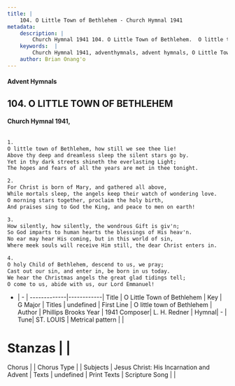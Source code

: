 ```yaml
---
title: |
    104. O Little Town of Bethlehem - Church Hymnal 1941
metadata:
    description: |
        Church Hymnal 1941 104. O Little Town of Bethlehem.  O little town of Bethlehem, how still we see thee lie! Above thy deep and dreamless sleep the silent stars go by. Yet in thy dark streets shineth the everlasting Light; The hopes and fears of all the years are met in thee tonight.  
    keywords:  |
        Church Hymnal 1941, adventhymnals, advent hymnals, O Little Town of Bethlehem, O little town of Bethlehem. 
    author: Brian Onang'o
---
```


#### Advent Hymnals
## 104. O LITTLE TOWN OF BETHLEHEM
####  Church Hymnal 1941,

```txt

1.
O little town of Bethlehem, how still we see thee lie!
Above thy deep and dreamless sleep the silent stars go by.
Yet in thy dark streets shineth the everlasting Light;
The hopes and fears of all the years are met in thee tonight.

2.
For Christ is born of Mary, and gathered all above,
While mortals sleep, the angels keep their watch of wondering love.
O morning stars together, proclaim the holy birth,
And praises sing to God the King, and peace to men on earth!

3.
How silently, how silently, the wondrous Gift is giv'n;
So God imparts to human hearts the blessings of His heav'n.
No ear may hear His coming, but in this world of sin,
Where meek souls will receive Him still, the dear Christ enters in.

4.
O holy Child of Bethlehem, descend to us, we pray;
Cast out our sin, and enter in, be born in us today.
We hear the Christmas angels the great glad tidings tell;
O come to us, abide with us, our Lord Emmanuel!


```

- |   -  |
-------------|------------|
Title | O Little Town of Bethlehem |
Key | G Major |
Titles | undefined |
First Line | O little town of Bethlehem |
Author | Phillips Brooks
Year | 1941
Composer| L. H. Redner |
Hymnal|  - |
Tune| ST. LOUIS |
Metrical pattern | |
# Stanzas |  |
Chorus |  |
Chorus Type |  |
Subjects | Jesus Christ: His Incarnation and Advent |
Texts | undefined |
Print Texts | 
Scripture Song |  |
    
